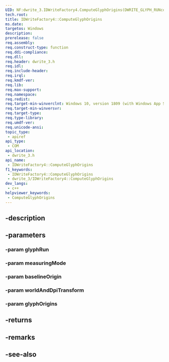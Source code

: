```yaml
---
UID: NF:dwrite_3.IDWriteFactory4.ComputeGlyphOrigins(DWRITE_GLYPH_RUNconst,DWRITE_MEASURING_MODE,D2D1_POINT_2F,DWRITE_MATRIXconst,D2D1_POINT_2F)
tech.root: 
title: IDWriteFactory4::ComputeGlyphOrigins
ms.date: 
targetos: Windows
description: 
prerelease: false
req.assembly: 
req.construct-type: function
req.ddi-compliance: 
req.dll: 
req.header: dwrite_3.h
req.idl: 
req.include-header: 
req.irql: 
req.kmdf-ver: 
req.lib: 
req.max-support: 
req.namespace: 
req.redist: 
req.target-min-winverclnt: Windows 10, version 1809 (with Windows App SDK 0.5 or later)
req.target-min-winversvr: 
req.target-type: 
req.type-library: 
req.umdf-ver: 
req.unicode-ansi: 
topic_type:
 - apiref
api_type:
 - COM
api_location:
 - dwrite_3.h
api_name:
 - IDWriteFactory4::ComputeGlyphOrigins
f1_keywords:
 - IDWriteFactory4::ComputeGlyphOrigins
 - dwrite_3/IDWriteFactory4::ComputeGlyphOrigins
dev_langs:
 - c++
helpviewer_keywords:
 - ComputeGlyphOrigins
---
```


## -description

## -parameters

### -param glyphRun

### -param measuringMode

### -param baselineOrigin

### -param worldAndDpiTransform

### -param glyphOrigins

## -returns

## -remarks

## -see-also

